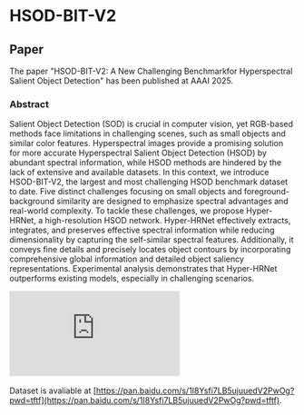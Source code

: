 # HSOD-BIT-V2

## Paper

The paper "HSOD-BIT-V2: A New Challenging Benchmarkfor Hyperspectral Salient Object Detection" has  been published at AAAI 2025.

### Abstract
Salient Object Detection (SOD) is crucial in computer vision, yet RGB-based methods face limitations in challenging scenes, such as small objects and similar color features. Hyperspectral images provide a promising solution for more accurate Hyperspectral Salient Object Detection (HSOD) by abundant spectral information, while HSOD methods are hindered by the lack of extensive and available datasets. In this context, we introduce HSOD-BIT-V2, the largest and most challenging HSOD benchmark dataset to date. Five distinct challenges focusing on small objects and foreground-background similarity are designed to emphasize spectral advantages and real-world complexity. To tackle these challenges, we propose Hyper-HRNet, a high-resolution HSOD network. Hyper-HRNet effectively extracts, integrates, and preserves effective spectral information while reducing dimensionality by capturing the self-similar spectral features. Additionally, it conveys fine details and precisely locates object contours by incorporating comprehensive global information and detailed object saliency representations. Experimental analysis demonstrates that Hyper-HRNet outperforms existing models, especially in challenging scenarios.

![./figure/moxing.pdf](https://github.com/QYH-BIT/HSOD-BIT-V2/blob/main/figure/moxing.pdf) 



Dataset is avaliable at [https://pan.baidu.com/s/1I8Ysfi7LB5ujuuedV2PwOg?pwd=tftf](https://pan.baidu.com/s/1I8Ysfi7LB5ujuuedV2PwOg?pwd=tftf).
